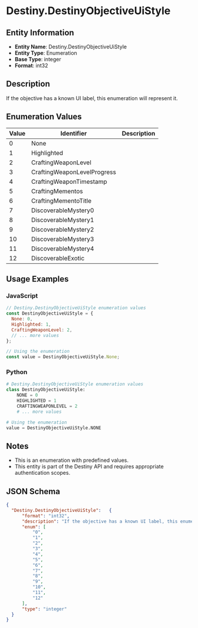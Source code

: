 # Destiny.DestinyObjectiveUiStyle

## Entity Information
- **Entity Name**: Destiny.DestinyObjectiveUiStyle
- **Entity Type**: Enumeration
- **Base Type**: integer
- **Format**: int32

## Description
If the objective has a known UI label, this enumeration will represent it.

## Enumeration Values

| Value | Identifier | Description |
|-------|------------|-------------|
| 0 | None |  |
| 1 | Highlighted |  |
| 2 | CraftingWeaponLevel |  |
| 3 | CraftingWeaponLevelProgress |  |
| 4 | CraftingWeaponTimestamp |  |
| 5 | CraftingMementos |  |
| 6 | CraftingMementoTitle |  |
| 7 | DiscoverableMystery0 |  |
| 8 | DiscoverableMystery1 |  |
| 9 | DiscoverableMystery2 |  |
| 10 | DiscoverableMystery3 |  |
| 11 | DiscoverableMystery4 |  |
| 12 | DiscoverableExotic |  |

## Usage Examples

### JavaScript
```javascript
// Destiny.DestinyObjectiveUiStyle enumeration values
const DestinyObjectiveUiStyle = {
  None: 0,
  Highlighted: 1,
  CraftingWeaponLevel: 2,
  // ... more values
};

// Using the enumeration
const value = DestinyObjectiveUiStyle.None;
```

### Python
```python
# Destiny.DestinyObjectiveUiStyle enumeration values
class DestinyObjectiveUiStyle:
    NONE = 0
    HIGHLIGHTED = 1
    CRAFTINGWEAPONLEVEL = 2
    # ... more values

# Using the enumeration
value = DestinyObjectiveUiStyle.NONE
```

## Notes
- This is an enumeration with predefined values.
- This entity is part of the Destiny API and requires appropriate authentication scopes.

## JSON Schema
```json
{
  "Destiny.DestinyObjectiveUiStyle":   {
      "format": "int32",
      "description": "If the objective has a known UI label, this enumeration will represent it.",
      "enum": [
          "0",
          "1",
          "2",
          "3",
          "4",
          "5",
          "6",
          "7",
          "8",
          "9",
          "10",
          "11",
          "12"
      ],
      "type": "integer"
  }
}
```
